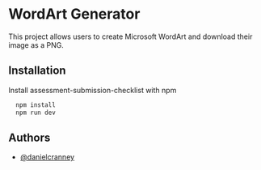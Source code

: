 # WordArt Generator

This project allows users to create Microsoft WordArt and download their image as a PNG.

## Installation

Install assessment-submission-checklist with npm

```bash
  npm install
  npm run dev
```

## Authors

- [@danielcranney](https://www.github.com/danielcranney)
